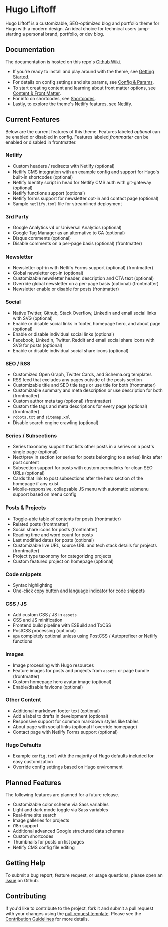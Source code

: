# Hugo Liftoff

Hugo Liftoff is a customizable, SEO-optimized blog and portfolio theme for Hugo with a modern design. An ideal choice for technical users jump-starting a personal brand, portfolio, or dev blog.

## Documentation

The documentation is hosted on this repo's [Github Wiki](https://github.com/wjh18/hugo-liftoff/wiki/1.-Overview/_edit).

* If you're ready to install and play around with the theme, see [Getting Started](https://github.com/wjh18/hugo-liftoff/wiki/2.-Getting-Started).
* For details on config settings and site params, see [Config & Params](https://github.com/wjh18/hugo-liftoff/wiki/3.-Config-&-Params).
* To start creating content and learning about front matter options, see [Content & Front Matter](https://github.com/wjh18/hugo-liftoff/wiki/4.-Content-&-Front-Matter).
* For info on shortcodes, see [Shortcodes](https://github.com/wjh18/hugo-liftoff/wiki/5.-Shortcodes).
* Lastly, to explore the theme's Netlify features, see [Netlify](https://github.com/wjh18/hugo-liftoff/wiki/6.-Netlify).

## Current Features

Below are the current features of this theme. Features labeled *optional* can be enabled or disabled in config. Features labeled *frontmatter* can be enabled or disabled in frontmatter.

### Netlify

* Custom headers / redirects with Netlify (optional)
* Netlify CMS integration with an example config and support for Hugo's built-in shortcodes (optional)
* Netlify Identity script in head for Netlify CMS auth with git-gateway (optional)
* Netlify functions support (optional)
* Netlify forms support for newsletter opt-in and contact page (optional)
* Sample `netlify.toml` file for streamlined deployment

### 3rd Party

* Google Analytics v4 or Universal Analytics (optional)
* Google Tag Manager as an alternative to GA (optional)
* Disqus comments (optional)
* Disable comments on a per-page basis (optional) (frontmatter)

### Newsletter

* Newsletter opt-in with Netlify Forms support (optional) (frontmatter)
* Global newsletter opt-in (optional)
* Customizable newsletter header, description and CTA text (optional)
* Override global newsletter on a per-page basis (optional) (frontmatter)
* Newsletter enable or disable for posts (frontmatter)

### Social

* Native Twitter, Github, Stack Overflow, LinkedIn and email social links with SVG (optional)
* Enable or disable social links in footer, homepage hero, and about page (optional)
* Enable or disable individual social links (optional)
* Facebook, LinkedIn, Twitter, Reddit and email social share icons with SVG for posts (optional)
* Enable or disable individual social share icons (optional)

### SEO / RSS

* Customized Open Graph, Twitter Cards, and Schema.org templates
* RSS feed that excludes any pages outside of the posts section
* Customizable title and SEO title tags or use title for both (frontmatter)
* Customizable summary and meta description or use description for both (frontmatter)
* Custom author meta tag (optional) (frontmatter)
* Custom title tags and meta descriptions for every page (optional) (frontmatter)
* `robots.txt` and `sitemap.xml`
* Disable search engine crawling (optional)

### Series / Subsections

* Series taxonomy support that lists other posts in a series on a post's single page (optional)
* Next/prev in section (or series for posts belonging to a series) links after post content
* Subsection support for posts with custom permalinks for clean SEO URLs (optional)
* Cards that link to post subsections after the hero section of the homepage if any exist
* Mobile-responsive, collapsable JS menu with automatic submenu support based on menu config

### Posts & Projects

* Toggle-able table of contents for posts (frontmatter)
* Related posts (frontmatter)
* Social share icons for posts (frontmatter)
* Reading time and word count for posts
* Last modified dates for posts (optional)
* Customizable live URL, source URL and tech stack details for projects (frontmatter)
* Project type taxonomy for categorizing projects
* Custom featured project on homepage (optional)

### Code snippets

* Syntax highlighting
* One-click copy button and language indicator for code snippets

### CSS / JS

* Add custom CSS / JS in `assets`
* CSS and JS minification
* Frontend build pipeline with ESBuild and ToCSS
* PostCSS processing (optional)
* `npm` completely optional unless using PostCSS / Autoprefixer or Netlify functions

### Images

* Image processing with Hugo resources
* Feature images for posts and projects from `assets` or page bundle (frontmatter)
* Custom homepage hero avatar image (optional)
* Enable/disable favicons (optional)

### Other Content

* Additional markdown footer text (optional)
* Add a label to drafts in development (optional)
* Responsive support for common markdown styles like tables
* About page with social links (optional if override homepage)
* Contact page with Netlify Forms support (optional)

### Hugo Defaults

* Example `config.toml` with the majority of Hugo defaults included for easy customization
* Override config settings based on Hugo environment

## Planned Features

The following features are planned for a future release.

* Customizable color scheme via Sass variables
* Light and dark mode toggle via Sass variables
* Real-time site search
* Image galleries for projects
* i18n support
* Additional advanced Google structured data schemas
* Custom shortcodes
* Thumbnails for posts on list pages
* Netlify CMS config file editing

## Getting Help

To submit a bug report, feature request, or usage questions, please open an [issue](https://github.com/wjh18/hugo-liftoff/issues) on Github.

## Contributing

If you'd like to contribute to the project, fork it and submit a pull request with your changes using the [pull request template](https://github.com/wjh18/hugo-liftoff/blob/master/.github/pull_request_template.md). Please see the [Contribution Guidelines](https://github.com/wjh18/hugo-liftoff/blob/master/CONTRIBUTING.md) for more details.
